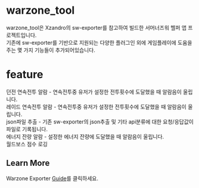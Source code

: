 # warzone_tool
warzone_tool은 Xzandro의 sw-exporter를 참고하여 빌드한 서머너즈워 헬퍼 앱 프로젝트입니다.  
기존에 sw-exporter를 기반으로 지원되는 다양한 플러그인 외에 게임플레이에 도움을 주는 몇 가지 기능들이 추가되어있습니다.  

# feature
던전 연속전투 알람 - 연속전투중 유저가 설정한 전투횟수에 도달했을 때 알람음이 울립니다.  
레이드 연속전투 알람 - 연속전투중 유저가 설정한 전투횟수에 도달했을 때 알람음이 울립니다.  
json파일 추출 - 기존 sw-exporter의 json추출 및 기타 api분류에 대한 요청/응답값이 파일로 기록됩니다.  
에너지 잔량 알람 - 설정한 에너지 잔량에 도달했을 때 알람음이 울립니다.  
월드보스 점수 로깅  

## Learn More

Warzone Exporter [Guide](https://docs.google.com/document/d/1Lv9oSBKR8cbVeMaAa3S2W1RgP2ab1nh7NWFigC0KaxI/edit#)를 클릭하세요.

